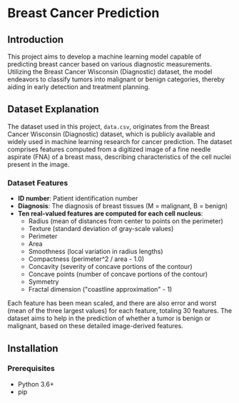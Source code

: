 # Breast Cancer Prediction

## Introduction
This project aims to develop a machine learning model capable of predicting breast cancer based on various diagnostic measurements. Utilizing the Breast Cancer Wisconsin (Diagnostic) dataset, the model endeavors to classify tumors into malignant or benign categories, thereby aiding in early detection and treatment planning.

## Dataset Explanation

The dataset used in this project, `data.csv`, originates from the Breast Cancer Wisconsin (Diagnostic) dataset, which is publicly available and widely used in machine learning research for cancer prediction. The dataset comprises features computed from a digitized image of a fine needle aspirate (FNA) of a breast mass, describing characteristics of the cell nuclei present in the image.

### Dataset Features

- **ID number**: Patient identification number
- **Diagnosis**: The diagnosis of breast tissues (M = malignant, B = benign)
- **Ten real-valued features are computed for each cell nucleus**:
  - Radius (mean of distances from center to points on the perimeter)
  - Texture (standard deviation of gray-scale values)
  - Perimeter
  - Area
  - Smoothness (local variation in radius lengths)
  - Compactness (perimeter^2 / area - 1.0)
  - Concavity (severity of concave portions of the contour)
  - Concave points (number of concave portions of the contour)
  - Symmetry 
  - Fractal dimension ("coastline approximation" - 1)

Each feature has been mean scaled, and there are also error and worst (mean of the three largest values) for each feature, totaling 30 features. The dataset aims to help in the prediction of whether a tumor is benign or malignant, based on these detailed image-derived features.

## Installation

### Prerequisites
- Python 3.6+
- pip
